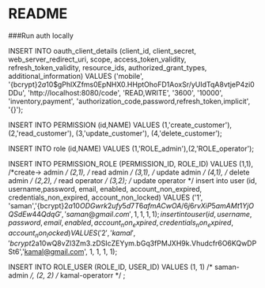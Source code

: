 # README #

###Run auth locally

INSERT INTO oauth_client_details (client_id, client_secret, web_server_redirect_uri, scope, access_token_validity, refresh_token_validity, resource_ids, authorized_grant_types, additional_information) VALUES 
('mobile', '{bcrypt}$2a$10$gPhlXZfms0EpNHX0.HHptOhoFD1AoxSr/yUIdTqA8vtjeP4zi0DDu', 'http://localhost:8080/code', 'READ,WRITE', '3600', '10000', 'inventory,payment', 'authorization_code,password,refresh_token,implicit', '{}');

 INSERT INTO PERMISSION (id,NAME) VALUES
 (1,'create_customer'),
 (2,'read_customer'),
 (3,'update_customer'),
 (4,'delete_customer');

 INSERT INTO role (id,NAME) VALUES
		(1,'ROLE_admin'),(2,'ROLE_operator');

 INSERT INTO PERMISSION_ROLE (PERMISSION_ID, ROLE_ID) VALUES
     (1,1), /*create-> admin */
     (2,1), /* read admin */
     (3,1), /* update admin */
     (4,1), /* delete admin */
     (2,2),  /* read operator */
     (3,2);  /* update operator */
insert into user (id, username,password, email, enabled, account_non_expired, credentials_non_expired, account_non_locked) VALUES 
('1', 'saman','{bcrypt}$2a$10$ODGwrk2ufy5d7T6afmACwOA/6j6rvXiP5amAMt1YjOQSdEw44QdqG', 'saman@gmail.com', 1, 1, 1, 1);
 insert into  user (id, username,password, email, enabled, account_non_expired, credentials_non_expired, account_non_locked) VALUES 
 ('2', 'kamal', '{bcrypt}$2a$10$wQ8vZl3Zm3.zDSIcZEYym.bGq3fPMJXH9k.Vhudcfr6O6KQwDPSt6','kamal@gmail.com', 1, 1, 1, 1);

INSERT INTO ROLE_USER (ROLE_ID, USER_ID)
    VALUES
    (1, 1) /* saman-admin */,
    (2, 2) /* kamal-operatorr */ ;

